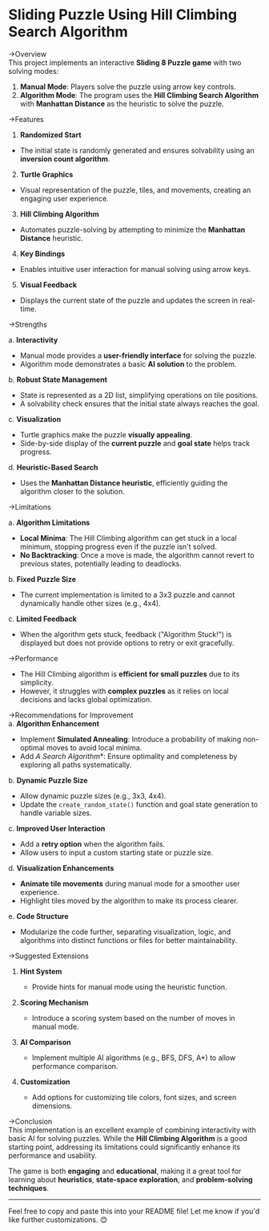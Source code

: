 
# Sliding Puzzle Using Hill Climbing Search Algorithm  

->Overview  
This project implements an interactive **Sliding 8 Puzzle game** with two solving modes:  
1. **Manual Mode**: Players solve the puzzle using arrow key controls.  
2. **Algorithm Mode**: The program uses the **Hill Climbing Search Algorithm** with **Manhattan Distance** as the heuristic to solve the puzzle.  

->Features  
1. **Randomized Start**  
- The initial state is randomly generated and ensures solvability using an **inversion count algorithm**.  

2. **Turtle Graphics**  
- Visual representation of the puzzle, tiles, and movements, creating an engaging user experience.  

3. **Hill Climbing Algorithm**  
- Automates puzzle-solving by attempting to minimize the **Manhattan Distance** heuristic.  

4. **Key Bindings**  
- Enables intuitive user interaction for manual solving using arrow keys.  

5. **Visual Feedback**  
- Displays the current state of the puzzle and updates the screen in real-time.  

 ->Strengths  

a. **Interactivity**  
- Manual mode provides a **user-friendly interface** for solving the puzzle.  
- Algorithm mode demonstrates a basic **AI solution** to the problem.  

b. **Robust State Management**  
- State is represented as a 2D list, simplifying operations on tile positions.  
- A solvability check ensures that the initial state always reaches the goal.  

c. **Visualization**  
- Turtle graphics make the puzzle **visually appealing**.  
- Side-by-side display of the **current puzzle** and **goal state** helps track progress.  

d. **Heuristic-Based Search**  
- Uses the **Manhattan Distance heuristic**, efficiently guiding the algorithm closer to the solution.  

->Limitations  

a. **Algorithm Limitations**  
- **Local Minima**: The Hill Climbing algorithm can get stuck in a local minimum, stopping progress even if the puzzle isn't solved.  
- **No Backtracking**: Once a move is made, the algorithm cannot revert to previous states, potentially leading to deadlocks.  

b. **Fixed Puzzle Size**  
- The current implementation is limited to a 3x3 puzzle and cannot dynamically handle other sizes (e.g., 4x4).  

c. **Limited Feedback**  
- When the algorithm gets stuck, feedback ("Algorithm Stuck!") is displayed but does not provide options to retry or exit gracefully.  

->Performance  
- The Hill Climbing algorithm is **efficient for small puzzles** due to its simplicity.  
- However, it struggles with **complex puzzles** as it relies on local decisions and lacks global optimization.  

->Recommendations for Improvement  
a. **Algorithm Enhancement**  
- Implement **Simulated Annealing**: Introduce a probability of making non-optimal moves to avoid local minima.  
- Add **A* Search Algorithm**: Ensure optimality and completeness by exploring all paths systematically.

b. **Dynamic Puzzle Size**  
- Allow dynamic puzzle sizes (e.g., 3x3, 4x4).  
- Update the `create_random_state()` function and goal state generation to handle variable sizes.  

c. **Improved User Interaction**  
- Add a **retry option** when the algorithm fails.  
- Allow users to input a custom starting state or puzzle size.  

d. **Visualization Enhancements**  
- **Animate tile movements** during manual mode for a smoother user experience.  
- Highlight tiles moved by the algorithm to make its process clearer.  

e. **Code Structure**  
- Modularize the code further, separating visualization, logic, and algorithms into distinct functions or files for better maintainability.  

->Suggested Extensions  
1. **Hint System**  
   - Provide hints for manual mode using the heuristic function.  

2. **Scoring Mechanism**  
   - Introduce a scoring system based on the number of moves in manual mode.  

3. **AI Comparison**  
   - Implement multiple AI algorithms (e.g., BFS, DFS, A*) to allow performance comparison.  

4. **Customization**  
   - Add options for customizing tile colors, font sizes, and screen dimensions.

->Conclusion  
This implementation is an excellent example of combining interactivity with basic AI for solving puzzles. While the **Hill Climbing Algorithm** is a good starting point, addressing its limitations could significantly enhance its performance and usability.  

The game is both **engaging** and **educational**, making it a great tool for learning about **heuristics**, **state-space exploration**, and **problem-solving techniques**.  

--- 

Feel free to copy and paste this into your README file! Let me know if you'd like further customizations. 😊
